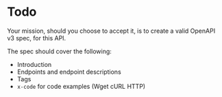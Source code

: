 # Todo

Your mission, should you choose to accept it, is to create a valid OpenAPI v3 spec,
for this API.

The spec should cover the following:

- Introduction
- Endpoints and endpoint descriptions
- Tags
- `x-code` for code examples (Wget cURL HTTP)


